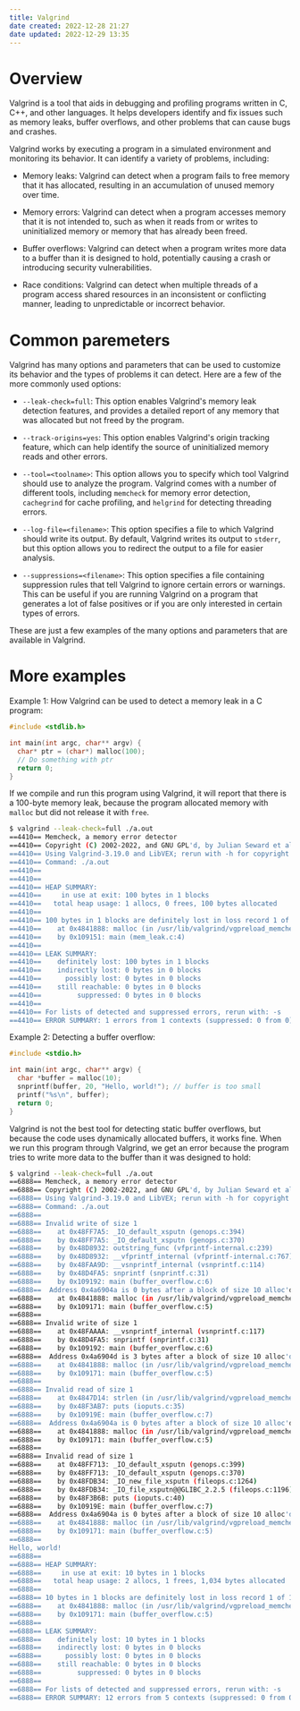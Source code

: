 ```yaml
---
title: Valgrind
date created: 2022-12-28 21:27
date updated: 2022-12-29 13:35
---
```


# Overview

Valgrind is a tool that aids in debugging and profiling programs written in C, C++, and other languages. It helps developers identify and fix issues such as memory leaks, buffer overflows, and other problems that can cause bugs and crashes.

Valgrind works by executing a program in a simulated environment and monitoring its behavior. It can identify a variety of problems, including:

- Memory leaks: Valgrind can detect when a program fails to free memory that it has allocated, resulting in an accumulation of unused memory over time.

- Memory errors: Valgrind can detect when a program accesses memory that it is not intended to, such as when it reads from or writes to uninitialized memory or memory that has already been freed.

- Buffer overflows: Valgrind can detect when a program writes more data to a buffer than it is designed to hold, potentially causing a crash or introducing security vulnerabilities.

- Race conditions: Valgrind can detect when multiple threads of a program access shared resources in an inconsistent or conflicting manner, leading to unpredictable or incorrect behavior.

# Common paremeters

Valgrind has many options and parameters that can be used to customize its behavior and the types of problems it can detect. Here are a few of the more commonly used options:

- `--leak-check=full`: This option enables Valgrind's memory leak detection features, and provides a detailed report of any memory that was allocated but not freed by the program.

- `--track-origins=yes`: This option enables Valgrind's origin tracking feature, which can help identify the source of uninitialized memory reads and other errors.

- `--tool=<toolname>`: This option allows you to specify which tool Valgrind should use to analyze the program. Valgrind comes with a number of different tools, including `memcheck` for memory error detection, `cachegrind` for cache profiling, and `helgrind` for detecting threading errors.

- `--log-file=<filename>`: This option specifies a file to which Valgrind should write its output. By default, Valgrind writes its output to `stderr`, but this option allows you to redirect the output to a file for easier analysis.

- `--suppressions=<filename>`: This option specifies a file containing suppression rules that tell Valgrind to ignore certain errors or warnings. This can be useful if you are running Valgrind on a program that generates a lot of false positives or if you are only interested in certain types of errors.

These are just a few examples of the many options and parameters that are available in Valgrind.

# More examples

Example 1: How Valgrind can be used to detect a memory leak in a C program:

```C
#include <stdlib.h>

int main(int argc, char** argv) {
  char* ptr = (char*) malloc(100);
  // Do something with ptr
  return 0;
}

```

If we compile and run this program using Valgrind, it will report that there is a 100-byte memory leak, because the program allocated memory with `malloc` but did not release it with `free`.

```bash
$ valgrind --leak-check=full ./a.out
==4410== Memcheck, a memory error detector
==4410== Copyright (C) 2002-2022, and GNU GPL'd, by Julian Seward et al.
==4410== Using Valgrind-3.19.0 and LibVEX; rerun with -h for copyright info
==4410== Command: ./a.out
==4410==
==4410==
==4410== HEAP SUMMARY:
==4410==     in use at exit: 100 bytes in 1 blocks
==4410==   total heap usage: 1 allocs, 0 frees, 100 bytes allocated
==4410==
==4410== 100 bytes in 1 blocks are definitely lost in loss record 1 of 1
==4410==    at 0x4841888: malloc (in /usr/lib/valgrind/vgpreload_memcheck-amd64-linux.so)
==4410==    by 0x109151: main (mem_leak.c:4)
==4410==
==4410== LEAK SUMMARY:
==4410==    definitely lost: 100 bytes in 1 blocks
==4410==    indirectly lost: 0 bytes in 0 blocks
==4410==      possibly lost: 0 bytes in 0 blocks
==4410==    still reachable: 0 bytes in 0 blocks
==4410==         suppressed: 0 bytes in 0 blocks
==4410==
==4410== For lists of detected and suppressed errors, rerun with: -s
==4410== ERROR SUMMARY: 1 errors from 1 contexts (suppressed: 0 from 0)
```

Example 2: Detecting a buffer overflow:

```C
#include <stdio.h>

int main(int argc, char** argv) {
  char *buffer = malloc(10);
  snprintf(buffer, 20, "Hello, world!"); // buffer is too small
  printf("%s\n", buffer);
  return 0;
}
```

Valgrind is not the best tool for detecting static buffer overflows, but because the code uses dynamically allocated buffers, it works fine.
When we run this program through Valgrind, we get an error because the program tries to write more data to the buffer than it was designed to hold:

```bash
$ valgrind --leak-check=full ./a.out
==6888== Memcheck, a memory error detector
==6888== Copyright (C) 2002-2022, and GNU GPL'd, by Julian Seward et al.
==6888== Using Valgrind-3.19.0 and LibVEX; rerun with -h for copyright info
==6888== Command: ./a.out
==6888==
==6888== Invalid write of size 1
==6888==    at 0x48FF7A5: _IO_default_xsputn (genops.c:394)
==6888==    by 0x48FF7A5: _IO_default_xsputn (genops.c:370)
==6888==    by 0x48D8932: outstring_func (vfprintf-internal.c:239)
==6888==    by 0x48D8932: __vfprintf_internal (vfprintf-internal.c:767)
==6888==    by 0x48FAA9D: __vsnprintf_internal (vsnprintf.c:114)
==6888==    by 0x48D4FA5: snprintf (snprintf.c:31)
==6888==    by 0x109192: main (buffer_overflow.c:6)
==6888==  Address 0x4a6904a is 0 bytes after a block of size 10 alloc'd
==6888==    at 0x4841888: malloc (in /usr/lib/valgrind/vgpreload_memcheck-amd64-linux.so)
==6888==    by 0x109171: main (buffer_overflow.c:5)
==6888==
==6888== Invalid write of size 1
==6888==    at 0x48FAAAA: __vsnprintf_internal (vsnprintf.c:117)
==6888==    by 0x48D4FA5: snprintf (snprintf.c:31)
==6888==    by 0x109192: main (buffer_overflow.c:6)
==6888==  Address 0x4a6904d is 3 bytes after a block of size 10 alloc'd
==6888==    at 0x4841888: malloc (in /usr/lib/valgrind/vgpreload_memcheck-amd64-linux.so)
==6888==    by 0x109171: main (buffer_overflow.c:5)
==6888==
==6888== Invalid read of size 1
==6888==    at 0x4847D14: strlen (in /usr/lib/valgrind/vgpreload_memcheck-amd64-linux.so)
==6888==    by 0x48F3AB7: puts (ioputs.c:35)
==6888==    by 0x10919E: main (buffer_overflow.c:7)
==6888==  Address 0x4a6904a is 0 bytes after a block of size 10 alloc'd
==6888==    at 0x4841888: malloc (in /usr/lib/valgrind/vgpreload_memcheck-amd64-linux.so)
==6888==    by 0x109171: main (buffer_overflow.c:5)
==6888==
==6888== Invalid read of size 1
==6888==    at 0x48FF713: _IO_default_xsputn (genops.c:399)
==6888==    by 0x48FF713: _IO_default_xsputn (genops.c:370)
==6888==    by 0x48FDB34: _IO_new_file_xsputn (fileops.c:1264)
==6888==    by 0x48FDB34: _IO_file_xsputn@@GLIBC_2.2.5 (fileops.c:1196)
==6888==    by 0x48F3B6B: puts (ioputs.c:40)
==6888==    by 0x10919E: main (buffer_overflow.c:7)
==6888==  Address 0x4a6904a is 0 bytes after a block of size 10 alloc'd
==6888==    at 0x4841888: malloc (in /usr/lib/valgrind/vgpreload_memcheck-amd64-linux.so)
==6888==    by 0x109171: main (buffer_overflow.c:5)
==6888==
Hello, world!
==6888==
==6888== HEAP SUMMARY:
==6888==     in use at exit: 10 bytes in 1 blocks
==6888==   total heap usage: 2 allocs, 1 frees, 1,034 bytes allocated
==6888==
==6888== 10 bytes in 1 blocks are definitely lost in loss record 1 of 1
==6888==    at 0x4841888: malloc (in /usr/lib/valgrind/vgpreload_memcheck-amd64-linux.so)
==6888==    by 0x109171: main (buffer_overflow.c:5)
==6888==
==6888== LEAK SUMMARY:
==6888==    definitely lost: 10 bytes in 1 blocks
==6888==    indirectly lost: 0 bytes in 0 blocks
==6888==      possibly lost: 0 bytes in 0 blocks
==6888==    still reachable: 0 bytes in 0 blocks
==6888==         suppressed: 0 bytes in 0 blocks
==6888==
==6888== For lists of detected and suppressed errors, rerun with: -s
==6888== ERROR SUMMARY: 12 errors from 5 contexts (suppressed: 0 from 0)
```
